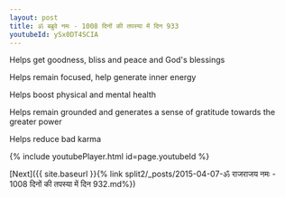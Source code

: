 ```yaml
---
layout: post
title: ॐ बब्रुवे नमः - 1008 दिनों की तपस्या में दिन 933
youtubeId: ySx0DT4SCIA
---
```

 
 
Helps get goodness, bliss and peace and God's blessings
 
Helps remain focused, help generate inner energy 
 
Helps boost physical and mental health 
 
Helps remain grounded and generates a sense of gratitude towards the greater power 
 
Helps reduce bad karma
 
 
 
 


{% include youtubePlayer.html id=page.youtubeId %}
 
[Next]({{ site.baseurl }}{% link  split2/_posts/2015-04-07-ॐ राजराजय नमः - 1008 दिनों की तपस्या में दिन 932.md%})
 
